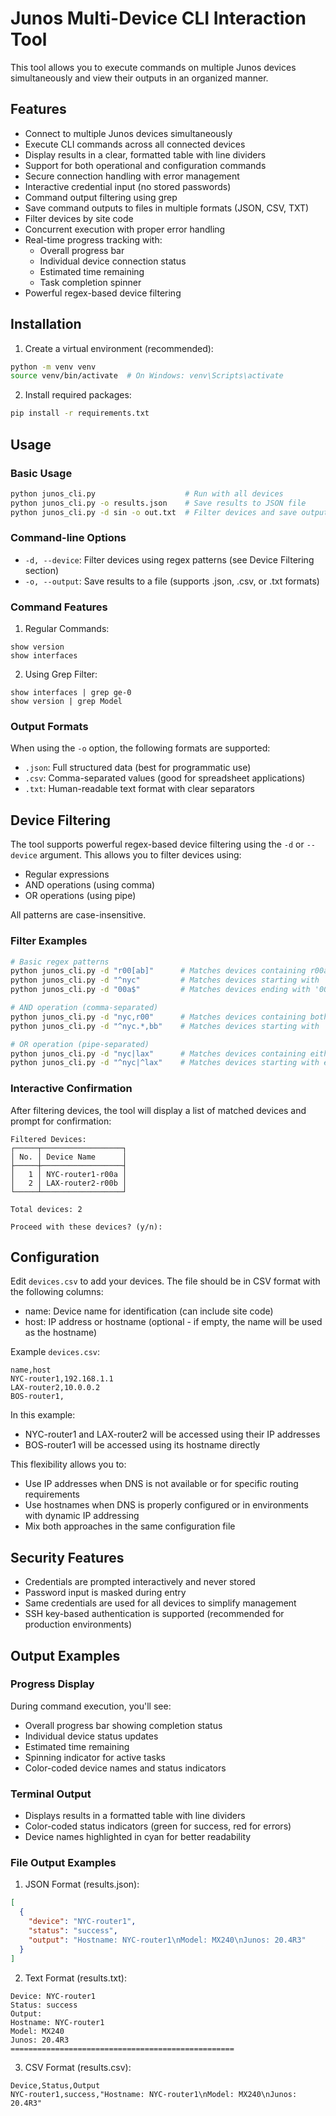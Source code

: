# Junos Multi-Device CLI Interaction Tool

This tool allows you to execute commands on multiple Junos devices simultaneously and view their outputs in an organized manner.

## Features
- Connect to multiple Junos devices simultaneously
- Execute CLI commands across all connected devices
- Display results in a clear, formatted table with line dividers
- Support for both operational and configuration commands
- Secure connection handling with error management
- Interactive credential input (no stored passwords)
- Command output filtering using grep
- Save command outputs to files in multiple formats (JSON, CSV, TXT)
- Filter devices by site code
- Concurrent execution with proper error handling
- Real-time progress tracking with:
  - Overall progress bar
  - Individual device connection status
  - Estimated time remaining
  - Task completion spinner
- Powerful regex-based device filtering

## Installation

1. Create a virtual environment (recommended):
```bash
python -m venv venv
source venv/bin/activate  # On Windows: venv\Scripts\activate
```

2. Install required packages:
```bash
pip install -r requirements.txt
```

## Usage

### Basic Usage
```bash
python junos_cli.py                    # Run with all devices
python junos_cli.py -o results.json    # Save results to JSON file
python junos_cli.py -d sin -o out.txt  # Filter devices and save output
```

### Command-line Options
- `-d, --device`: Filter devices using regex patterns (see Device Filtering section)
- `-o, --output`: Save results to a file (supports .json, .csv, or .txt formats)

### Command Features
1. Regular Commands:
```
show version
show interfaces
```

2. Using Grep Filter:
```
show interfaces | grep ge-0
show version | grep Model
```

### Output Formats
When using the `-o` option, the following formats are supported:
- `.json`: Full structured data (best for programmatic use)
- `.csv`: Comma-separated values (good for spreadsheet applications)
- `.txt`: Human-readable text format with clear separators

## Device Filtering

The tool supports powerful regex-based device filtering using the `-d` or `--device` argument. This allows you to filter devices using:

- Regular expressions
- AND operations (using comma)
- OR operations (using pipe)

All patterns are case-insensitive.

### Filter Examples

```bash
# Basic regex patterns
python junos_cli.py -d "r00[ab]"      # Matches devices containing r00a or r00b
python junos_cli.py -d "^nyc"         # Matches devices starting with 'nyc'
python junos_cli.py -d "00a$"         # Matches devices ending with '00a'

# AND operation (comma-separated)
python junos_cli.py -d "nyc,r00"      # Matches devices containing both 'nyc' AND 'r00'
python junos_cli.py -d "^nyc.*,bb"    # Matches devices starting with 'nyc' AND containing 'bb'

# OR operation (pipe-separated)
python junos_cli.py -d "nyc|lax"      # Matches devices containing either 'nyc' OR 'lax'
python junos_cli.py -d "^nyc|^lax"    # Matches devices starting with either 'nyc' OR 'lax'
```

### Interactive Confirmation

After filtering devices, the tool will display a list of matched devices and prompt for confirmation:

```
Filtered Devices:
┌─────┬──────────────────┐
│ No. │ Device Name      │
├─────┼──────────────────┤
│   1 │ NYC-router1-r00a │
│   2 │ LAX-router2-r00b │
└─────┴──────────────────┘

Total devices: 2

Proceed with these devices? (y/n):
```

## Configuration

Edit `devices.csv` to add your devices. The file should be in CSV format with the following columns:
- name: Device name for identification (can include site code)
- host: IP address or hostname (optional - if empty, the name will be used as the hostname)

Example `devices.csv`:
```csv
name,host
NYC-router1,192.168.1.1
LAX-router2,10.0.0.2
BOS-router1,
```

In this example:
- NYC-router1 and LAX-router2 will be accessed using their IP addresses
- BOS-router1 will be accessed using its hostname directly

This flexibility allows you to:
- Use IP addresses when DNS is not available or for specific routing requirements
- Use hostnames when DNS is properly configured or in environments with dynamic IP addressing
- Mix both approaches in the same configuration file

## Security Features
- Credentials are prompted interactively and never stored
- Password input is masked during entry
- Same credentials are used for all devices to simplify management
- SSH key-based authentication is supported (recommended for production environments)

## Output Examples

### Progress Display
During command execution, you'll see:
- Overall progress bar showing completion status
- Individual device status updates
- Estimated time remaining
- Spinning indicator for active tasks
- Color-coded device names and status indicators

### Terminal Output
- Displays results in a formatted table with line dividers
- Color-coded status indicators (green for success, red for errors)
- Device names highlighted in cyan for better readability

### File Output Examples
1. JSON Format (results.json):
```json
[
  {
    "device": "NYC-router1",
    "status": "success",
    "output": "Hostname: NYC-router1\nModel: MX240\nJunos: 20.4R3"
  }
]
```

2. Text Format (results.txt):
```
Device: NYC-router1
Status: success
Output:
Hostname: NYC-router1
Model: MX240
Junos: 20.4R3
==================================================
```

3. CSV Format (results.csv):
```csv
Device,Status,Output
NYC-router1,success,"Hostname: NYC-router1\nModel: MX240\nJunos: 20.4R3"

```
